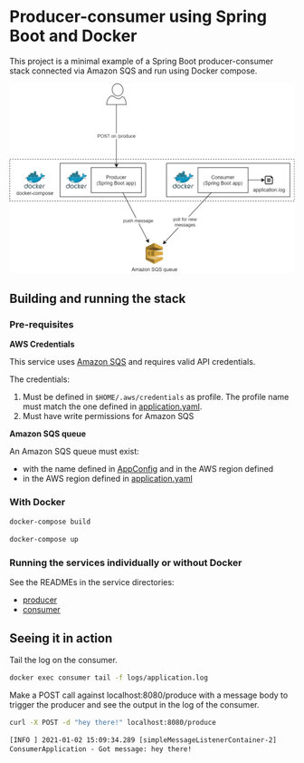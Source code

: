 # Producer-consumer using Spring Boot and Docker

This project is a minimal example of a Spring Boot producer-consumer stack connected via Amazon SQS and run using Docker compose.

![](./architecture.png)

## Building and running the stack

### Pre-requisites

**AWS Credentials**

This service uses [Amazon SQS](https://aws.amazon.com/sqs/) and requires valid API credentials. 

The credentials:

1. Must be defined in `$HOME/.aws/credentials` as profile. The profile name must match the one defined in [application.yaml](./producer/src/main/resources/application.yml).
1. Must have write permissions for Amazon SQS

**Amazon SQS queue**

An Amazon SQS queue must exist:

 * with the name defined in [AppConfig](./producer/src/main/java/com/example/producer/AppConfig.java) and in the AWS region defined 
 * in the AWS region defined in [application.yaml](./producer/src/main/resources/application.yml)


### With Docker

```sh
docker-compose build
```

```sh
docker-compose up
```

### Running the services individually or without Docker

See the READMEs in the service directories:

 - [producer](./producer/README.md)
 - [consumer](./consumer/README.md)

## Seeing it in action

Tail the log on the consumer.

```sh
docker exec consumer tail -f logs/application.log
```

Make a POST call against localhost:8080/produce with a message body to trigger the producer and see the output in the log of the consumer.

```sh
curl -X POST -d "hey there!" localhost:8080/produce
```

```text
[INFO ] 2021-01-02 15:09:34.289 [simpleMessageListenerContainer-2] ConsumerApplication - Got message: hey there!
```